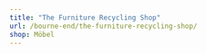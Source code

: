 ```yaml
---
title: "The Furniture Recycling Shop"
url: /bourne-end/the-furniture-recycling-shop/
shop: Möbel
---
```

